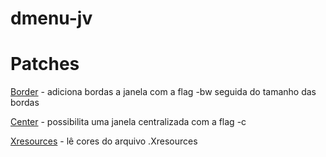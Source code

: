# dmenu-jv

# Patches

[Border](https://tools.suckless.org/dmenu/patches/border/) - adiciona bordas a janela com a flag -bw seguida do tamanho das bordas

[Center](https://tools.suckless.org/dmenu/patches/center/) - possibilita uma janela centralizada com a flag -c

[Xresources](https://tools.suckless.org/dmenu/patches/xresources/) - lê cores do arquivo .Xresources

